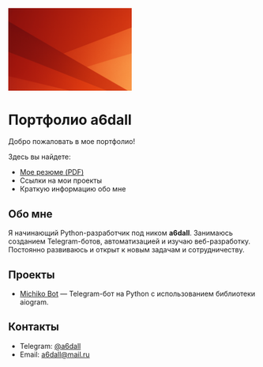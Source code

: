 <img src="https://github.com/a6dall/portfolio/blob/main/95F5CC68-7170-486D-9A2F-17F9D8538592.png" alt="Моё фото" width="250"/>

# Портфолио a6dall

Добро пожаловать в мое портфолио!

Здесь вы найдете:
- [Мое резюме (PDF)](https://github.com/a6dall/portfolio/blob/main/resume.pdf)
- Ссылки на мои проекты
- Краткую информацию обо мне

## Обо мне

Я начинающий Python-разработчик под ником **a6dall**. Занимаюсь созданием Telegram-ботов, автоматизацией и изучаю веб-разработку. Постоянно развиваюсь и открыт к новым задачам и сотрудничеству.

## Проекты

- [Michiko Bot](https://github.com/a6dall/michiko_bot) — Telegram-бот на Python с использованием библиотеки aiogram.

## Контакты

- Telegram: [@a6dall](https://t.me/a6dall)
- Email: a6dall@mail.ru
